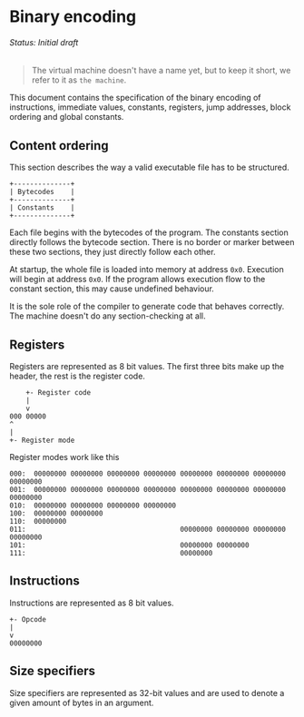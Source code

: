 # Binary encoding
###### Status: Initial draft

> The virtual machine doesn't have a name yet, but to keep it short,
we refer to it as `the machine`.

This document contains the specification of the binary encoding of instructions,
immediate values, constants, registers, jump addresses, block ordering and
global constants.

## Content ordering

This section describes the way a valid executable file has to be structured.

```
+--------------+
| Bytecodes    |
+--------------+
| Constants    |
+--------------+
```

Each file begins with the bytecodes of the program. The constants section directly follows the bytecode section.
There is no border or marker between these two sections, they just directly follow each other.

At startup, the whole file is loaded into memory at address `0x0`. Execution will begin at address `0x0`.
If the program allows execution flow to the constant section, this may cause undefined behaviour.

It is the sole role of the compiler to generate code that behaves correctly. The machine doesn't do any section-checking
at all.

## Registers

Registers are represented as 8 bit values. The first three bits make up the header, the rest
is the register code.

```
    +- Register code
    |
    v
000 00000
^
|
+- Register mode
```

Register modes work like this

```
000:  00000000 00000000 00000000 00000000 00000000 00000000 00000000 00000000
001:  00000000 00000000 00000000 00000000 00000000 00000000 00000000 00000000
010:  00000000 00000000 00000000 00000000
100:  00000000 00000000
110:  00000000
011:                                      00000000 00000000 00000000 00000000
101:                                      00000000 00000000
111:                                      00000000
```

## Instructions

Instructions are represented as 8 bit values.

```
+- Opcode
|
v
00000000
```

## Size specifiers

Size specifiers are represented as 32-bit values and are used to denote a given amount of bytes
in an argument.
